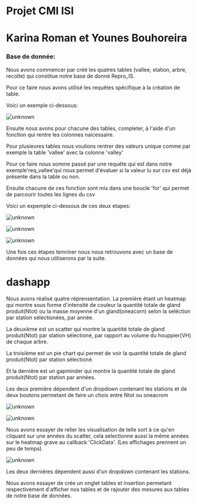 
# Projet CMI ISI 

# Karina Roman et Younes Bouhoreira

### Base de donnée:

Nous avons commencer par créé les quatres tables (vallee, station, arbre, recolte) qui constitue notre base de donné Repro_IS.

Pour ce faire nous avons utilisé les requêtes spécifique à la création de table.

Voici un exemple ci-dessous:

![unknown](https://user-images.githubusercontent.com/99172326/169158943-f6f333e0-d029-4c02-9926-30d8ad4dae39.png)

Ensuite nous avons pour chacune des tables, completer, à l'aide d'un fonction qui rentre les colonnes naicessaire.

Pour plusieures tables nous voulions rentrer des valeurs unique comme par exemple la table 'vallee' avec la colonne 'valley'

Pour ce faire nous somme passé par une requête qui est dans notre exemple'req_vallee'qui nous permet d'évaluer si la valeur lu sur csv est déjà présente dans la table ou non.

Ensuite chacune de ces fonction sont mis dans une boucle 'for' qui permet de parcourir toutes les lignes du csv

Voici un expemple ci-dessous de ces deux etapes:

![unknown](https://user-images.githubusercontent.com/99172326/169159043-6815bdcb-3ac3-4024-8b32-bfabea4f9cc3.png)

![unknown](https://user-images.githubusercontent.com/99172326/169159137-8bba415f-1335-49b4-82eb-21a6d160c8ac.png)

![unknown](https://user-images.githubusercontent.com/99172326/169159366-1d54f270-1851-4be4-bfa6-60f848ee25c0.png)

Une fois ces étapes temriner nous nous retrouvons avec un base de données qui nous utiliserons par la suite.

# dashapp

Nous avons réalisé quatre réprensentation. La première étant un heatmap qui montre sous forme d'intensité de couleur la quantité totale de gland produit(Ntot) ou la masse moyenne d'un gland(oneacorn) selon la seléction par station sélectionées, par année. 


La deuxième est un scatter qui montre la quantité totale de gland produit(Ntot) par station sélectioné, par rapport au volume du houppier(VH) de chaque arbre.


La troisième est un pie chart qui permet de voir la quantité totale de gland produit(Ntot) par station sélectioné.

Et la dernière est un gapminder qui montre la quantité totale de gland produit(Ntot) par station par années.


Les deux première dépendent d'un dropdown contenant les stations et de deux boutons permetant de faire un choix entre Ntot ou oneacrom

![unknown](https://user-images.githubusercontent.com/99172326/169162826-56d19694-a1f5-4b8b-836c-643fb11384ce.png)

![unknown](https://user-images.githubusercontent.com/99172326/169162086-8497ca0a-163c-48a3-a7db-22402dc90009.png)

Nous avons essayer de relier les visualisation de telle sort à ce qu'en cliquant sur une années du scatter, cela selectionne aussi la même années sur le heatmap grave au callback 'ClickData'. (Les affichages prennent un peu de temps)

![unknown](https://user-images.githubusercontent.com/99172326/169162927-4adeb75a-2d25-4ac7-9b79-0d3a9d9329fd.png)

Les deux dernières dépendent aussi d'un dropdown contenant les stations.

Nous avons essayer de crée un onglet tables et insertion permetant respectivement d'afficher nos tables et de rajouter des mesures aux tables de notre base de données.

